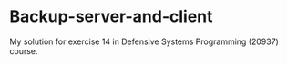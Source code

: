# Backup-server-and-client
My solution for exercise 14 in Defensive Systems Programming (20937) course.

